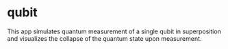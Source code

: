 # qubit
This app simulates quantum measurement of a single qubit in superposition and visualizes the collapse of the quantum state upon measurement.
